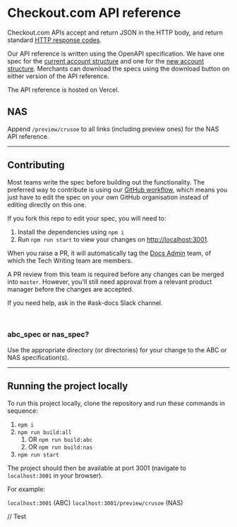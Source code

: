 # Checkout.com API reference

Checkout.com APIs accept and return JSON in the HTTP body, and return
standard [HTTP response codes](https://www.checkout.com/docs/resources/codes/http-response-codes).

Our API reference is written using the OpenAPI specification. We have one spec for
the [current account structure](https://api-reference.checkout.com/) and one for
the [new account structure](https://api-reference.checkout.com/preview/crusoe). Merchants can download the specs using
the download button on either version of the API reference.

The API reference is hosted on Vercel.

## NAS

Append `/preview/crusoe` to all links (including preview ones) for the NAS API reference.

---

## Contributing

Most teams write the spec before building out the functionality. The preferred way to contribute is using
our [GitHub workflow](https://checkout.atlassian.net/wiki/spaces/PD/pages/4844781738/GitHub+Actions+for+API+Ref), which
means you just have to edit the spec on your own GitHub organisation instead of editing directly on this one.

If you fork this repo to edit your spec, you will need to:

1. Install the dependencies using `npm i`
2. Run `npm run start` to view your changes on [http://localhost:3001](http://localhost:3001).

When you raise a PR, it will automatically tag
the [Docs Admin](https://github.com/orgs/checkout/teams/docs-admin/members) team, of which the Tech Writing team are members.

A PR review from this team is required before any changes can be merged into `master`. However, you'll still need approval from a relevant product manager before the changes are accepted. 

If you need help, ask in the #ask-docs Slack channel.

<br>

### abc_spec or nas_spec?

Use the appropriate directory (or directories) for your change to the ABC or NAS specification(s).

---

## Running the project locally

To run this project locally, clone the repository and run these commands in sequence:

1. `npm i`
2. `npm run build:all`
    1. OR `npm run build:abc`
    2. OR `npm run build:nas`
3. `npm run start`

The project should then be available at port 3001 (navigate to `localhost:3001` in your browser).

For example:

`localhost:3001` (ABC)
`localhost:3001/preview/crusoe` (NAS)

// Test
